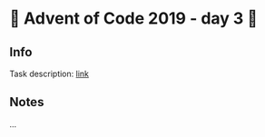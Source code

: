 # 🎄 Advent of Code 2019 - day 3 🎄

## Info

Task description: [link](https://adventofcode.com/2019/day/3)

## Notes

...
